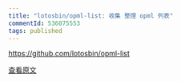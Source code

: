 ```yaml
---
title: "lotosbin/opml-list: 收集 整理 opml 列表"
commentId: 536075553
tags: published
---
```


https://github.com/lotosbin/opml-list
    
[查看原文](https://github.com/lotosbin/lotosbin.github.io/issues/129)
    